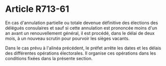 # Article R713-61

En cas d'annulation partielle ou totale devenue définitive des élections des délégués consulaires et sauf si cette annulation est prononcée moins d'un an avant un renouvellement général, il est procédé, dans le délai de deux mois, à un nouveau scrutin pour pourvoir les sièges vacants.

Dans le cas prévu à l'alinéa précédent, le préfet arrête les dates et les délais des différentes opérations électorales. Il organise ces opérations dans les conditions fixées dans la présente section.
